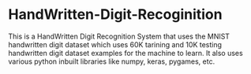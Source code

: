# HandWritten-Digit-Recoginition
This is a HandWritten Digit Recognition System that uses the MNIST handwritten digit dataset which uses 60K tarining and 10K testing handwritten digit dataset examples for the machine to learn. It also uses various python inbuilt libraries like numpy, keras, pygames, etc.
